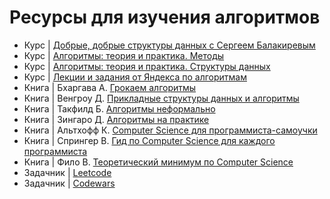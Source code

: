 # Ресурсы для изучения алгоритмов

- Курс | [Добрые, добрые структуры данных с Сергеем Балакиревым](https://stepik.org/course/134212)
- Курс | [Алгоритмы: теория и практика. Методы](https://stepik.org/course/217)
- Курс | [Алгоритмы: теория и практика. Структуры данных](https://stepik.org/course/1547)
- Курс | [Лекции и задания от Яндекса по алгоритмам](https://yandex.ru/yaintern/algorithm-training)
- Книга | Бхаргава А. [Грокаем алгоритмы](https://www.piter.com/collection/all/product/grokaem-algoritmy-illyustrirovannoe-posobie-dlya-programmistov-i-lyubopytstvuyuschih-2)
- Книга | Венгроу Д. [Прикладные структуры данных и алгоритмы](https://www.piter.com/collection/all/product/prikladnye-struktury-dannyh-i-algoritmy-prokachivaem-navyki)
- Книга | Такфилд Б. [Алгоритмы неформально](https://www.piter.com/collection/all/product/algoritmy-neformalno-instruktsiya-dlya-nachinayuschih-pitonistov)
- Книга | Зингаро Д. [Алгоритмы на практике](https://www.piter.com/collection/all/product/algoritmy-na-praktike)
- Книга | Альтхофф К. [Computer Science для программиста-самоучки](https://www.piter.com/collection/all/product/computer-science-dlya-programmista-samouchki-vse-chto-nuzhno-znat-o-strukturah-dannyh-i-algoritmah)
- Книга | Спрингер В. [Гид по Computer Science для каждого программиста](https://www.piter.com/collection/all/product/gid-po-computer-science-dlya-kazhdogo-programmista)
- Книга | Фило В. [Теоретический минимум по Computer Science](https://www.piter.com/collection/all/product/teoreticheskiy-minimum-po-computer-science-vse-chto-nuzhno-programmistu-i-razrabotchiku)
- Задачник | [Leetcode](https://leetcode.com/)
- Задачник | [Codewars](https://www.codewars.com/)
